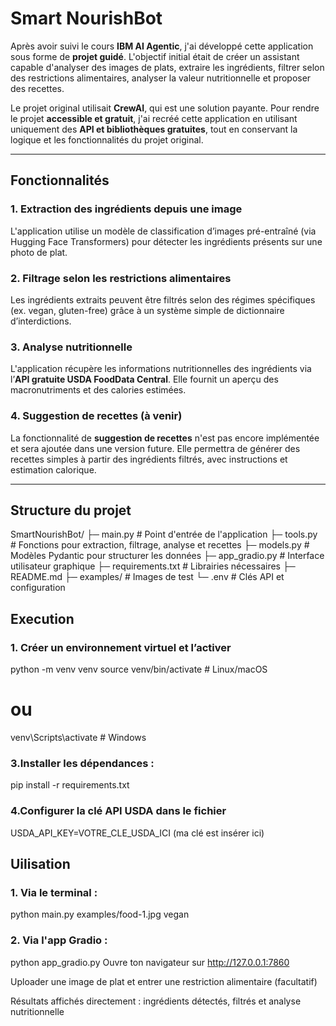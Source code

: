 # Smart NourishBot

Après avoir suivi le cours **IBM AI Agentic**, j'ai développé cette application sous forme de **projet guidé**. L'objectif initial était de créer un assistant capable d'analyser des images de plats, extraire les ingrédients, filtrer selon des restrictions alimentaires, analyser la valeur nutritionnelle et proposer des recettes.

Le projet original utilisait **CrewAI**, qui est une solution payante. Pour rendre le projet **accessible et gratuit**, j'ai recréé cette application en utilisant uniquement des **API et bibliothèques gratuites**, tout en conservant la logique et les fonctionnalités du projet original.

---

## Fonctionnalités

### 1. Extraction des ingrédients depuis une image
L'application utilise un modèle de classification d’images pré-entraîné (via Hugging Face Transformers) pour détecter les ingrédients présents sur une photo de plat.

### 2. Filtrage selon les restrictions alimentaires
Les ingrédients extraits peuvent être filtrés selon des régimes spécifiques (ex. vegan, gluten-free) grâce à un système simple de dictionnaire d’interdictions.

### 3. Analyse nutritionnelle
L'application récupère les informations nutritionnelles des ingrédients via l’**API gratuite USDA FoodData Central**. Elle fournit un aperçu des macronutriments et des calories estimées.

### 4. Suggestion de recettes (à venir)
La fonctionnalité de **suggestion de recettes** n'est pas encore implémentée et sera ajoutée dans une version future. Elle permettra de générer des recettes simples à partir des ingrédients filtrés, avec instructions et estimation calorique.

---

## Structure du projet

SmartNourishBot/
├─ main.py # Point d'entrée de l'application
├─ tools.py # Fonctions pour extraction, filtrage, analyse et recettes
├─ models.py # Modèles Pydantic pour structurer les données
├─ app_gradio.py # Interface utilisateur graphique
├─ requirements.txt # Librairies nécessaires
├─ README.md
├─ examples/ # Images de test
└─ .env # Clés API et configuration

## Execution
### 1. Créer un environnement virtuel et l’activer 
python -m venv venv
source venv/bin/activate    # Linux/macOS
# ou
venv\Scripts\activate       # Windows

### 3.Installer les dépendances :
pip install -r requirements.txt

### 4.Configurer la clé API USDA dans le fichier
USDA_API_KEY=VOTRE_CLE_USDA_ICI (ma clé est insérer ici)

## Uilisation
### 1. Via le terminal :
python main.py examples/food-1.jpg vegan

### 2. Via l'app Gradio :
python app_gradio.py
Ouvre ton navigateur sur http://127.0.0.1:7860

Uploader une image de plat et entrer une restriction alimentaire (facultatif)

Résultats affichés directement : ingrédients détectés, filtrés et analyse nutritionnelle